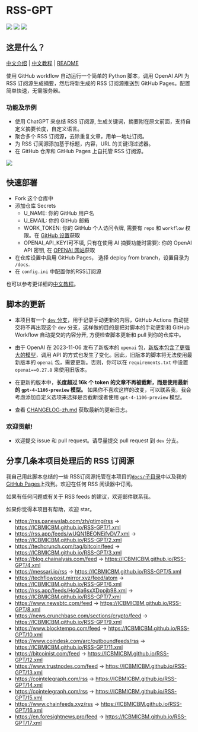 # RSS-GPT

[![](https://img.shields.io/github/last-commit/yinan-c/RSS-GPT/dev?label=updated)](https://github.com/yinan-c/RSS-GPT/tree/dev)
[![](https://img.shields.io/github/last-commit/yinan-c/RSS-GPT/main?label=feeds%20refreshed)](https://yinan-c.github.io/RSS-GPT/)
[![](https://img.shields.io/github/license/yinan-c/RSS-GPT)](https://github.com/yinan-c/RSS-GPT/blob/master/LICENSE)


## 这是什么？

[中文介绍](https://yinan-c.github.io/rss-gpt.html) | [中文教程](https://yinan-c.github.io/rss-gpt-manual-zh.html) | [README](README.md)

使用 GitHub workflow 自动运行一个简单的 Python 脚本，调用 OpenAI API 为 RSS 订阅源生成摘要，然后将新生成的 RSS 订阅源推送到 GitHub Pages。配置简单快速，无需服务器。

### 功能及示例

- 使用 ChatGPT 来总结 RSS 订阅源, 生成关键词，摘要附在原文前面，支持自定义摘要长度，自定义语言。
- 聚合多个 RSS 订阅源，去除重复文章，用单一地址订阅。
- 为 RSS 订阅源添加基于标题，内容，URL 的关键词过滤器。
- 在 GitHub 仓库和 GitHub Pages 上自托管 RSS 订阅源。

![](https://i.imgur.com/7darABv.jpg)

## 快速部署

- Fork 这个仓库中
- 添加仓库 Secrets
    - U_NAME: 你的 GitHub 用户名
    - U_EMAIL: 你的 GitHub 邮箱
    - WORK_TOKEN: 你的 GitHub 个人访问令牌, 需要有 `repo` 和 `workflow` 权限。在 [GitHub 设置](https://github.com/settings/tokens/new)获取
    - OPENAI_API_KEY(可不填, 只有在使用 AI 摘要功能时需要): 你的 OpenAI API 密钥, 在 [OPENAI 网站](https://platform.openai.com/account/api-keys)获取
- 在仓库设置中启用 GitHub Pages， 选择 deploy from branch，设置目录为 `/docs`.
- 在 `config.ini` 中配置你的RSS订阅源

也可以参考更详细的[中文教程](https://yinan-c.github.io/rss-gpt-manual-zh.html)。

## 脚本的更新

- 本项目有一个 [`dev` 分支](https://github.com/yinan-c/RSS-GPT/tree/dev)，用于记录手动更新的内容，GitHub Actions 自动提交将不再出现这个 `dev` 分支，这样做的目的是把对脚本的手动更新和 GitHub Workflow 自动提交的内容分开, 方便检查脚本更新和 pull 到你的仓库中。

- 由于 OpenAI 在 2023-11-06 发布了新版本的 `openai` 包，[新版本包含了更强大的模型](https://openai.com/blog/new-models-and-developer-products-announced-at-devday)，调用 API 的方式也发生了变化。因此，旧版本的脚本将无法使用最新版本的 `openai` 包，需要更新。否则，你可以在 `requirements.txt` 中设置 `openai==0.27.8` 来使用旧版本。
- 在更新的版本中，**长度超过 16k 个 token 的文章不再被截断，而是使用最新的 `gpt-4-1106-preview` 模型。** 如果你不喜欢这样的改变，可以联系我，我会考虑添加自定义选项来选择是否截断或者使用 `gpt-4-1106-preview` 模型。

- 查看 [CHANGELOG-zh.md](CHANGELOG-zh.md) 获取最新的更新日志。

### 欢迎贡献!

- 欢迎提交 issue 和 pull request。请尽量提交 pull request 到 `dev` 分支。

## 分享几条本项目处理后的 RSS 订阅源

我自己用此脚本总结的一些 RSS订阅源托管在本项目的[`docs/`子目录](https://github.com/yinan-c/RSS-GPT/tree/main/docs)中以及我的 [GitHub Pages](https://yinan-c.github.io/RSS-GPT/)上找到。欢迎在任何 RSS 阅读器中订阅。

如果有任何问题或有关于 RSS feeds 的建议，欢迎邮件联系我。

如果你觉得本项目有帮助，欢迎 star。

- https://rss.panewslab.com/zh/gtimg/rss -> https://ICBMICBM.github.io/RSS-GPT/1.xml
- https://rss.app/feeds/wUQN1BEONEifvDV7.xml -> https://ICBMICBM.github.io/RSS-GPT/2.xml
- https://techcrunch.com/tag/bitcoin/feed -> https://ICBMICBM.github.io/RSS-GPT/3.xml
- https://blog.chainalysis.com/feed -> https://ICBMICBM.github.io/RSS-GPT/4.xml
- https://messari.io/rss -> https://ICBMICBM.github.io/RSS-GPT/5.xml
- https://techflowpost.mirror.xyz/feed/atom -> https://ICBMICBM.github.io/RSS-GPT/6.xml
- https://rss.app/feeds/HoQia6sxXDppjb98.xml -> https://ICBMICBM.github.io/RSS-GPT/7.xml
- https://www.newsbtc.com/feed -> https://ICBMICBM.github.io/RSS-GPT/8.xml
- https://news.crunchbase.com/sections/crypto/feed -> https://ICBMICBM.github.io/RSS-GPT/9.xml
- https://www.blocktempo.com/feed -> https://ICBMICBM.github.io/RSS-GPT/10.xml
- https://www.coindesk.com/arc/outboundfeeds/rss -> https://ICBMICBM.github.io/RSS-GPT/11.xml
- https://bitcoinist.com/feed -> https://ICBMICBM.github.io/RSS-GPT/12.xml
- https://www.trustnodes.com/feed -> https://ICBMICBM.github.io/RSS-GPT/13.xml
- https://cointelegraph.com/rss -> https://ICBMICBM.github.io/RSS-GPT/14.xml
- https://cointelegraph.com/rss -> https://ICBMICBM.github.io/RSS-GPT/15.xml
- https://www.chainfeeds.xyz/rss -> https://ICBMICBM.github.io/RSS-GPT/16.xml
- https://en.foresightnews.pro/feed -> https://ICBMICBM.github.io/RSS-GPT/17.xml
